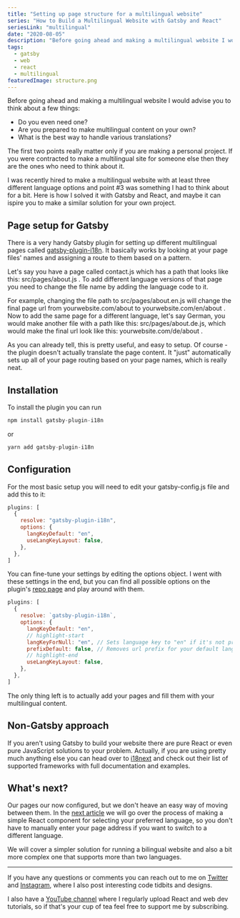```yaml
---
title: "Setting up page structure for a multilingual website"
series: "How to Build a Multilingual Website with Gatsby and React"
seriesLink: "multilingual"
date: "2020-08-05"
description: "Before going ahead and making a multilingual website I would advise you to think about a few things. Do you even need one? Are you prepared to make multilingual content on your own? What is the best way to handle various translations? The first two points really matter only if you are making a personal project. If you were contracted to make a multilingual site for someone else then they are the ones who need to think about it."
tags:
  - gatsby
  - web
  - react
  - multilingual
featuredImage: structure.png
---
```


Before going ahead and making a multilingual website I would advise you to think about a few things:

- Do you even need one?
- Are you prepared to make multilingual content on your own?
- What is the best way to handle various translations?

The first two points really matter only if you are making a personal project. If you were contracted to make a multilingual site for someone else then they are the ones who need to think about it.

I was recently hired to make a multilingual website with at least three different language options and point #3 was something I had to think about for a bit. Here is how I solved it with Gatsby and React, and maybe it can ispire you to make a similar solution for your own project.

## Page setup for Gatsby

There is a very handy Gatsby plugin for setting up different multilingual pages called [gatsby-plugin-i18n](https://github.com/angeloocana/gatsby-plugin-i18n). It basically works by looking at your page files' names and assigning a route to them based on a pattern.

Let's say you have a page called contact.js which has a path that looks like this: src/pages/about.js . To add different language versions of that page you need to change the file name by adding the language code to it.

For example, changing the file path to src/pages/about.en.js will change the final page url from yourwebsite.com/about to yourwebsite.com/en/about . Now to add the same page for a different language, let's say German, you would make another file with a path like this: src/pages/about.de.js, which would make the final url look like this: yourwebsite.com/de/about .

As you can already tell, this is pretty useful, and easy to setup. Of course - the plugin doesn't actually translate the page content. It "just" automatically sets up all of your page routing based on your page names, which is really neat.

## Installation

To install the plugin you can run

```jsx
npm install gatsby-plugin-i18n
```

or

```jsx
yarn add gatsby-plugin-i18n
```

## Configuration

For the most basic setup you will need to edit your gatsby-config.js file and add this to it:

```jsx
plugins: [
  {
    resolve: "gatsby-plugin-i18n",
    options: {
      langKeyDefault: "en",
      useLangKeyLayout: false,
    },
  },
]
```

You can fine-tune your settings by editing the options object. I went with these settings in the end, but you can find all possible options on the plugin's [repo page](https://github.com/angeloocana/gatsby-plugin-i18n#all-options) and play around with them.

```jsx
plugins: [
  {
    resolve: `gatsby-plugin-i18n`,
    options: {
      langKeyDefault: "en",
      // highlight-start
      langKeyForNull: "en", // Sets language key to "en" if it's not provided
      prefixDefault: false, // Removes url prefix for your default language
      // highlight-end
      useLangKeyLayout: false,
    },
  },
]
```

The only thing left is to actually add your pages and fill them with your multilingual content.

## Non-Gatsby approach

If you aren't using Gatsby to build your website there are pure React or even pure JavaScript solutions to your problem. Actually, if you are using pretty much anything else you can head over to [i18next](https://www.i18next.com/overview/supported-frameworks) and check out their list of supported frameworks with full documentation and examples.

## What's next?

Our pages our now configured, but we don't heave an easy way of moving between them. In the [next article](/Building-a-language-switch-component-in-React/) we will go over the process of making a simple React component for selecting your preferred language, so you don't have to manually enter your page address if you want to switch to a different language.

We will cover a simpler solution for running a bilingual website and also a bit more complex one that supports more than two languages.

<hr>

<div class="sectionHighlight">If you have any questions or comments you can reach out to me on <a href="https://twitter.com/alekswritescode" target="_blank" rel="noopener noreferrer">Twitter</a> and <a href="https://www.instagram.com/aleks.popovic/" target="_blank" rel="noopener noreferrer">Instagram</a>, where I also post interesting code tidbits and designs.

I also have a <a href="https://www.youtube.com/AleksPopovic" target="_blank" rel="noopener noreferrer">YouTube channel</a> where I regularly upload React and web dev tutorials, so if that's your cup of tea feel free to support me by subscribing.</div>
